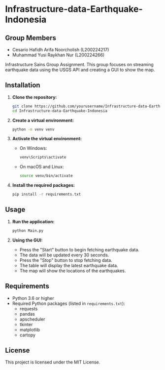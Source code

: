 # Infrastructure-data-Earthquake-Indonesia

## Group Members
- Cesario Hafidh Arifa Noorcholish (L200224217)
- Muhammad Yusi Raykhan Nur (L200224266)

Infrastructure Sains Group Assignment. This group focuses on streaming earthquake data using the USGS API and creating a GUI to show the map.

## Installation

1. **Clone the repository:**
    ```sh
    git clone https://github.com/yourusername/Infrastructure-data-Earthquake-Indonesia.git
    cd Infrastructure-data-Earthquake-Indonesia
    ```

2. **Create a virtual environment:**
    ```sh
    python -m venv venv
    ```

3. **Activate the virtual environment:**
    - On Windows:
        ```sh
        venv\Scripts\activate
        ```
    - On macOS and Linux:
        ```sh
        source venv/bin/activate
        ```

4. **Install the required packages:**
    ```sh
    pip install -r requirements.txt
    ```

## Usage

1. **Run the application:**
    ```sh
    python Main.py
    ```

2. **Using the GUI:**
    - Press the "Start" button to begin fetching earthquake data.
    - The data will be updated every 30 seconds.
    - Press the "Stop" button to stop fetching data.
    - The table will display the latest earthquake data.
    - The map will show the locations of the earthquakes.

## Requirements

- Python 3.6 or higher
- Required Python packages (listed in `requirements.txt`):
    - requests
    - pandas
    - apscheduler
    - tkinter
    - matplotlib
    - cartopy

## License

This project is licensed under the MIT License.
